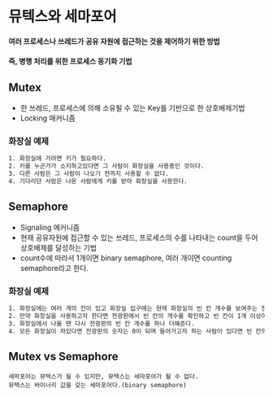 # 뮤텍스와 세마포어

#### 여러 프로세스나 쓰레드가 공유 자원에 접근하는 것을 제어하기 위한 방법

#### 즉, 병행 처리를 위한 프로세스 동기화 기법

## Mutex

- 한 쓰레드, 프로세스에 의해 소유될 수 있는 Key를 기반으로 한 상호배제기법
- Locking 매커니즘

### 화장실 예제

```bash
1. 화장실에 가려면 키가 필요하다.
2. 키를 누군가가 소지하고있다면 그 사람이 화장실을 사용중인 것이다.
3. 다른 사람은 그 사람이 나오기 전까지 사용할 수 없다.
4. 기다리던 사람은 나온 사람에게 키를 받아 화장실을 사용한다.
```

## Semaphore

- Signaling 메커니즘
- 현재 공유자원에 접근할 수 있는 쓰레드, 프로세스의 수를 나타내는 count을 두어 상호배제를 달성하는 기법
- count수에 따라서 1개이면 binary semaphore, 여러 개이면 counting semaphore라고 한다.

### 화장실 예제

```bash
1. 화장실에는 여러 개의 칸이 있고 화장실 입구에는 현재 화장실의 빈 칸 개수를 보여주는 전광판이 있다.
2. 만약 화장실을 사용하고자 한다면 전광판에서 빈 칸의 개수를 확인하고 빈 칸이 1개 이상이라면 빈 칸의 개수를 하나 뺀 후 화장실로 입장한다.
3. 화장실에서 나올 땐 다시 전광판의 빈 칸 개수를 하나 더해준다.
4. 모든 화장실이 차있다면 전광판의 숫자는 0이 되며 들어가고자 하는 사람이 있다면 빈 칸의 개수가 1로 바뀔때까지 기다려야한다.
```

## Mutex vs Semaphore

```
세마포어는 뮤텍스가 될 수 있지만, 뮤텍스는 세마포어가 될 수 없다.
뮤텍스는 바이너리 값을 갖는 세마포어다.(binary semaphore)
```
